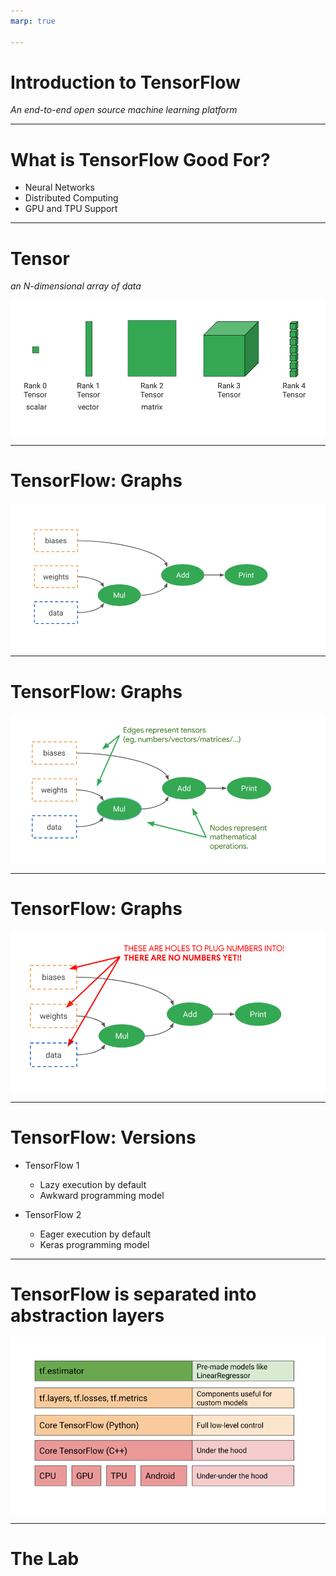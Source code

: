```yaml
---
marp: true

---
```

<style>
img[alt~="center"] {
  display: block;
  margin: 0 auto;
}
</style>

# Introduction to TensorFlow
*An end-to-end open source machine learning platform*

<!--
It's time in our machine learning and data science journey to introduce you to TensorFlow. TensorFlow bills itself as "an end-to-end open source machine learning platform."

What does this actually mean?

"End-to-end" means that TensorFlow has tooling that allows you to start from nothing and build, train, validate, deploy, and maintain a model.

"Open source" means that the code is freely available. You can look at how TensorFlow works on the inside if you desire. If you find a bug or need a feature, you can try to contribute code to change TensorFlow.

"Machine learning platform" means TensorFlow was designed with machine learning in mind. TensorFlow isn't necessarily restricted to machine learning applications, but it is designed for them.
-->

---

# What is TensorFlow Good For? 

* Neural Networks
* Distributed Computing
* GPU and TPU Support

<!--
We've been humming along pretty nicely performing machine learning tasks with NumPy, Pandas, and scikit-learn. Is TensorFlow really necessary?

We have been able to do quite a bit with the tools that we've seen so far. What TensorFlow adds to the equation is better support for neural networks. Neural networks are the technology behind many of the breakthroughs in machine learning we've seen in recent years. We'll learn more about neural networks soon.

TensorFlow also provides support for distributed computing. Machine learning algorithms thrive with big data. TensorFlow helps you process massive amounts of data, across many machines if necessary.

TensorFlow also provides support for graphical processing units (GPUs) and tensor processing units (TPUs). These are specialized microprocessors that can really accelerate machine learning.

That being said, TensorFlow isn't the only toolkit that fills this space. Other options like Torch and Microsoft Cognitive Toolkit (CNTK), as well as many others, provide powerful machine learning capabilities.
-->

---

# Tensor
*an N-dimensional array of data*

![center](res/introtensorflow1.png)

<!--
So where does the name TensorFlow come from?

In math, a simple number like 3 or 5 is called a scalar.

A vector is a one-dimensional array of numbers. In physics, a vector is something with magnitude and direction. In computer science, you use vector to mean 1D arrays.

A two-dimensional array is a matrix.

A three-dimensional array? These can be called cubes.

And four-dimensional? That is typically just called a 4d or Rank-4 tensor.

But it doesn't have to stop there. You can create tensors with an arbitrarily high number of dimensions.

So we now understand why the "tensor" part of the name exists, but what about "flow?"

Typically, a sequence of operations is performed on tensors in a model. These tensors "flow" through the graph that constitutes the model, hence "TensorFlow."

Image Details:
* [res/introtensorflow1.png](http://www.oreilly.com): Unlicensed
-->

---

# TensorFlow: Graphs

![center](res/introtensorflow2.png)

<!--
TensorFlow internally constructs a graph of operations that it uses to perform machine learning tasks.

Image Details:
* [res/introtensorflow2.png](http://www.oreilly.com): Unlicensed
-->

---

# TensorFlow: Graphs

![center](res/introtensorflow3.png)

<!--
The edges of the graph represent tensors of data flowing through the graph.

Image Details:
* [res/introtensorflow3.png](http://www.oreilly.com): Unlicensed
-->

---

# TensorFlow: Graphs

![center](res/introtensorflow4.png)

<!--
These graphs pass through data in order to learn weights and biases.

Image Details:
* [res/introtensorflow4.png](http://www.oreilly.com): Unlicensed
-->

---

# TensorFlow: Versions

* TensorFlow 1
  * Lazy execution by default
  * Awkward programming model

* TensorFlow 2
  * Eager execution by default
  * Keras programming model

<!--
Version 1 of TensorFlow really emphasized the concept of graphs. It used a "lazy" execution model where you build a graph completely before anything is run. This graph was then put into a session where data was passed through the model.

This programming model worked, but it was a little clunky. Luckily, a library called Keras showed that machine learning models could be built and trained using a more natural eager execution model.

TensorFlow 2 was officially released in late 2019. TensorFlow 2 still supports much of the older programming model through a compatibility layer, but new programs should be written in TensorFlow 2 if possible.

TensorFlow 1 placed more of an emphasis on the concept of estimators (similar to scikit-learn). They are still supported in TensorFlow 2 and will continue to be for the indefinite future.
-->

---

# TensorFlow is separated into abstraction layers

![center](res/introtensorflow8.png)

<!--
TensorFlow is actually not written in Python, but is instead a C++ library. The Python library we use is a wrapper over the C++ with even more abstraction layers added on top of it. For this class we'll be using the "Core TensorFlow (Python)" layer and above.

Image Details:
* [res/introtensorflow8.png](http://www.oreilly.com): Unlicensed
-->

---

# The Lab

<!--
In this lab, you'll get a brief introduction to tensors and operators. The goal is to get you familiar with working with the core objects of TensorFlow. Soon we will be using higher-level APIs. The `Tensor` objects themselves are sometimes exposed in these higher-level APIs, though, so it is a good idea to at least be familiar with them.
-->
